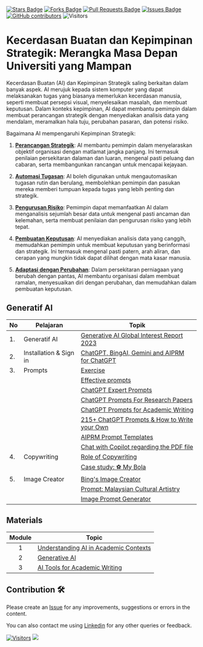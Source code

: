 <a href="https://github.com/drshahizan/ai-tools/stargazers"><img src="https://img.shields.io/github/stars/drshahizan/ai-tools" alt="Stars Badge"/></a>
<a href="https://github.com/drshahizan/ai-tools/network/members"><img src="https://img.shields.io/github/forks/drshahizan/ai-tools" alt="Forks Badge"/></a>
<a href="https://github.com/drshahizan/ai-tools"><img src="https://img.shields.io/github/issues-pr/drshahizan/ai-tools" alt="Pull Requests Badge"/></a>
<a href="https://github.com/drshahizan/ai-tools/issues"><img src="https://img.shields.io/github/issues/drshahizan/ai-tools" alt="Issues Badge"/></a>
<a href="https://github.com/drshahizan/ai-tools/graphs/contributors"><img alt="GitHub contributors" src="https://img.shields.io/github/contributors/drshahizan/ai-tools?color=2b9348"></a>
![Visitors](https://api.visitorbadge.io/api/visitors?path=https%3A%2F%2Fgithub.com%2Fdrshahizan%2Fai-tools&labelColor=%23d9e3f0&countColor=%23697689&style=flat)

# Kecerdasan Buatan dan Kepimpinan Strategik: Merangka Masa Depan Universiti yang Mampan

Kecerdasan Buatan (AI) dan Kepimpinan Strategik saling berkaitan dalam banyak aspek. AI merujuk kepada sistem komputer yang dapat melaksanakan tugas yang biasanya memerlukan kecerdasan manusia, seperti membuat persepsi visual, menyelesaikan masalah, dan membuat keputusan. Dalam konteks kepimpinan, AI dapat membantu pemimpin dalam membuat perancangan strategik dengan menyediakan analisis data yang mendalam, meramalkan hala tuju, perubahan pasaran, dan potensi risiko.

Bagaimana AI mempengaruhi Kepimpinan Strategik:

1. **[Perancangan Strategik](materials/pimpin/1ps.md)**: AI membantu pemimpin dalam menyelaraskan objektif organisasi dengan matlamat jangka panjang. Ini termasuk penilaian persekitaran dalaman dan luaran, mengenal pasti peluang dan cabaran, serta membangunkan rancangan untuk mencapai kejayaan.

2. **[Automasi Tugasan](materials/pimpin/2automasi.md)**: AI boleh digunakan untuk mengautomasikan tugasan rutin dan berulang, membolehkan pemimpin dan pasukan mereka memberi tumpuan kepada tugas yang lebih penting dan strategik.

3. **[Pengurusan Risiko](materials/pimpin/3risiko.md)**: Pemimpin dapat memanfaatkan AI dalam menganalisis sejumlah besar data untuk mengenal pasti ancaman dan kelemahan, serta membuat penilaian dan pengurusan risiko yang lebih tepat.

4. **[Pembuatan Keputusan](materials/pimpin/4keputusan.md)**: AI menyediakan analisis data yang canggih, memudahkan pemimpin untuk membuat keputusan yang berinformasi dan strategik. Ini termasuk mengenal pasti patern, arah aliran, dan cerapan yang mungkin tidak dapat dilihat dengan mata kasar manusia.

5. **[Adaptasi dengan Perubahan](materials/pimpin/5adaptasi.md)**: Dalam persekitaran perniagaan yang berubah dengan pantas, AI membantu organisasi dalam membuat ramalan, menyesuaikan diri dengan perubahan, dan memudahkan dalam pembuatan keputusan.

## Generatif AI

| No | Pelajaran | Topik |
|--------|---------|---------|
| 1.| Generatif AI |[Generative AI Global Interest Report 2023](https://www.electronicshub.org/generative-ai-global-interest-report-2023/)
| 2. | Installation & Sign in |[ChatGPT, BingAI, Gemini and AIPRM for ChatGPT](https://github.com/drshahizan/Generative-AI-Playground/blob/main/materials/signin.md)|
| 3. | Prompts | [Exercise](https://github.com/drshahizan/ai-tools/blob/main/materials/d1-genai.md)|
|  |  | [Effective prompts](https://drshahizan.gitbook.io/copywriting-chatgpt/prompts/effective-prompts)|
|  |  | [ChatGPT Expert Prompts](https://github.com/drshahizan/Generative-AI-Playground/blob/main/materials/prompt.md)|
|  |  | [ChatGPT Prompts For Research Papers](https://github.com/drshahizan/Generative-AI-Playground/blob/main/materials/prompt_research.md)|
|  |  | [ChatGPT Prompts for Academic Writing](https://github.com/drshahizan/Generative-AI-Playground/blob/main/materials/prompt_academic.md)|
|  |  | [215+ ChatGPT Prompts & How to Write your Own](https://writesonic.com/blog/chatgpt-prompts)|
|  |  | [AIPRM Prompt Templates](https://drshahizan.gitbook.io/copywriting-chatgpt/prompts/aiprm-prompt-templates)|
|  |  | [Chat with Copilot regarding the PDF file](https://github.com/drshahizan/Generative-AI-Playground/blob/main/materials/copilot.md)|
| 4. | Copywriting| [Role of Copywriting](https://drshahizan.gitbook.io/copywriting-chatgpt/introduction-copywriting/role) |
|  | | [Case study: ⚽ My Bola](https://drshahizan.gitbook.io/copywriting-chatgpt/introduction-copywriting/case-study/copywriting) |
| 5. | Image Creator | [Bing's Image Creator](https://github.com/drshahizan/Generative-AI-Playground/blob/main/materials/bing_image.md) |
|  |  | [Prompt: Malaysian Cultural Artistry](https://github.com/drshahizan/Generative-AI-Playground/blob/main/materials/drawing.md) |
|  |  | [Image Prompt Generator](https://aivyx.com/bing-create-prompt-generator/) |



## Materials
| Module  | Topic |
|:--------:|---------|
| 1 | [Understanding AI in Academic Contexts](https://github.com/drshahizan/ai-tools/blob/main/materials/hero/mod1.md) |
| 2 | [Generative AI](https://github.com/drshahizan/ai-tools/blob/main/materials/hero/mod2.md) |
| 3 | [AI Tools for Academic Writing](https://github.com/drshahizan/ai-tools/blob/main/materials/hero/mod3.md) |

## Contribution 🛠️
Please create an [Issue](https://github.com/drshahizan/ai-tools/issues) for any improvements, suggestions or errors in the content.

You can also contact me using [Linkedin](https://www.linkedin.com/in/drshahizan/) for any other queries or feedback.

[![Visitors](https://api.visitorbadge.io/api/visitors?path=https%3A%2F%2Fgithub.com%2Fdrshahizan&labelColor=%23697689&countColor=%23555555&style=plastic)](https://visitorbadge.io/status?path=https%3A%2F%2Fgithub.com%2Fdrshahizan)
![](https://hit.yhype.me/github/profile?user_id=81284918)

